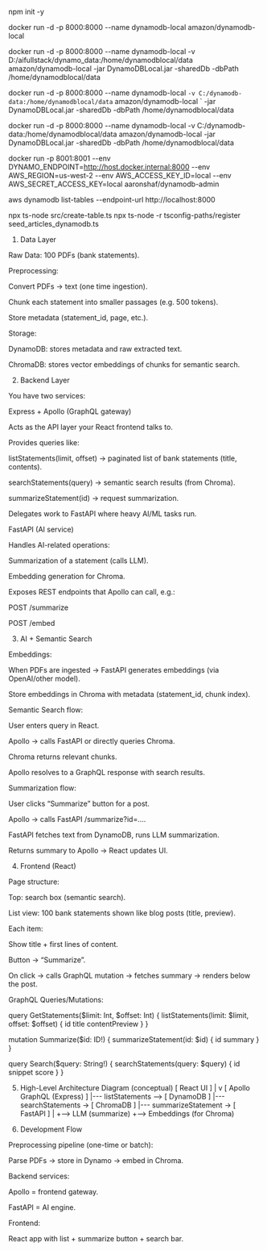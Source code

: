 npm init -y


docker run -d -p 8000:8000 --name dynamodb-local amazon/dynamodb-local

<!-- docker run -d -p 8000:8000 --name dynamodb-local -v A:/aifullstack/dynamo_data:/home/dynamodblocal/data amazon/dynamodb-local -jar DynamoDBLocal.jar -sharedDb -dbPath /home/dynamodblocal/data -->
docker run -d -p 8000:8000 --name dynamodb-local -v D:/aifullstack/dynamo_data:/home/dynamodblocal/data amazon/dynamodb-local -jar DynamoDBLocal.jar -sharedDb -dbPath /home/dynamodblocal/data

docker run -d -p 8000:8000 --name dynamodb-local `
  -v C:/dynamodb-data:/home/dynamodblocal/data `
  amazon/dynamodb-local `
  -jar DynamoDBLocal.jar -sharedDb -dbPath /home/dynamodblocal/data

docker run -d -p 8000:8000 --name dynamodb-local -v C:/dynamodb-data:/home/dynamodblocal/data amazon/dynamodb-local -jar DynamoDBLocal.jar -sharedDb -dbPath /home/dynamodblocal/data

docker run -p 8001:8001 --env DYNAMO_ENDPOINT=http://host.docker.internal:8000 --env AWS_REGION=us-west-2 --env AWS_ACCESS_KEY_ID=local --env AWS_SECRET_ACCESS_KEY=local aaronshaf/dynamodb-admin


aws dynamodb list-tables --endpoint-url http://localhost:8000

npx ts-node src/create-table.ts
npx ts-node -r tsconfig-paths/register seed_articles_dynamodb.ts





















1. Data Layer

Raw Data: 100 PDFs (bank statements).

Preprocessing:

Convert PDFs → text (one time ingestion).

Chunk each statement into smaller passages (e.g. 500 tokens).

Store metadata (statement_id, page, etc.).

Storage:

DynamoDB: stores metadata and raw extracted text.

ChromaDB: stores vector embeddings of chunks for semantic search.

2. Backend Layer

You have two services:

Express + Apollo (GraphQL gateway)

Acts as the API layer your React frontend talks to.

Provides queries like:

listStatements(limit, offset) → paginated list of bank statements (title, contents).

searchStatements(query) → semantic search results (from Chroma).

summarizeStatement(id) → request summarization.

Delegates work to FastAPI where heavy AI/ML tasks run.

FastAPI (AI service)

Handles AI-related operations:

Summarization of a statement (calls LLM).

Embedding generation for Chroma.

Exposes REST endpoints that Apollo can call, e.g.:

POST /summarize

POST /embed

3. AI + Semantic Search

Embeddings:

When PDFs are ingested → FastAPI generates embeddings (via OpenAI/other model).

Store embeddings in Chroma with metadata (statement_id, chunk index).

Semantic Search flow:

User enters query in React.

Apollo → calls FastAPI or directly queries Chroma.

Chroma returns relevant chunks.

Apollo resolves to a GraphQL response with search results.

Summarization flow:

User clicks “Summarize” button for a post.

Apollo → calls FastAPI /summarize?id=....

FastAPI fetches text from DynamoDB, runs LLM summarization.

Returns summary to Apollo → React updates UI.

4. Frontend (React)

Page structure:

Top: search box (semantic search).

List view: 100 bank statements shown like blog posts (title, preview).

Each item:

Show title + first lines of content.

Button → “Summarize”.

On click → calls GraphQL mutation → fetches summary → renders below the post.

GraphQL Queries/Mutations:

query GetStatements($limit: Int, $offset: Int) {
  listStatements(limit: $limit, offset: $offset) {
    id
    title
    contentPreview
  }
}

mutation Summarize($id: ID!) {
  summarizeStatement(id: $id) {
    id
    summary
  }
}

query Search($query: String!) {
  searchStatements(query: $query) {
    id
    snippet
    score
  }
}

5. High-Level Architecture Diagram (conceptual)
[ React UI ]
    |
    v
[ Apollo GraphQL (Express) ]
    |--- listStatements --> [ DynamoDB ]
    |--- searchStatements -> [ ChromaDB ]
    |--- summarizeStatement -> [ FastAPI ]
                                      |
                                      +--> LLM (summarize)
                                      +--> Embeddings (for Chroma)

6. Development Flow

Preprocessing pipeline (one-time or batch):

Parse PDFs → store in Dynamo → embed in Chroma.

Backend services:

Apollo = frontend gateway.

FastAPI = AI engine.

Frontend:

React app with list + summarize button + search bar.